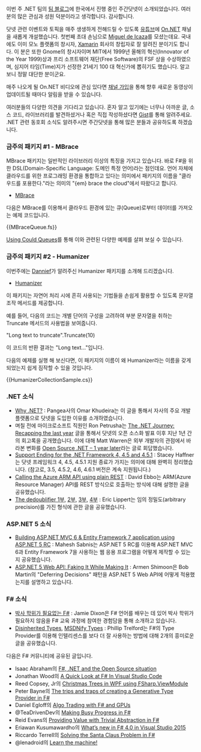 이번 주 .NET 팀의 [팀 블로그](http://blogs.msdn.com/b/dotnet/archive/2015/12/15/the-week-in-net-12-15-2015.aspx)에 한국에서 진행 중인 주간닷넷이 소개되었습니다. 
여러분의 많은 관심과 성원 덕분이라고 생각합니다. 감사합니다.

닷넷 관련 이벤트와 토픽을 매주 생생하게 전해드릴 수 있도록 [유튜브](https://www.youtube.com/)에 [On.NET](https://www.youtube.com/channel/UCvtT19MZW8dq5Wwfu6B0oxw) 채널을 새롭게 개설했습니다. 첫번째 초대 손님으로 [Miguel de Icaza](https://en.wikipedia.org/wiki/Miguel_de_Icaza)를 모셨는데요. 국내에도 이미 모노 플랫폼의 창시자, [Xamarin](https://xamarin.com/) 회사의 창립자로 잘 알려진 분이기도 합니다. 이 분은 또한 Gnome의 창시자이며 MIT에서 1999년 올해의 혁신(Innovator of the Year 1999)상과 프리 소프트웨어 재단(Free Software)의 FSF 상을 수상하였으며, 심지어 타임(Time)지가 선정한 21세기 100 대 혁신가에 뽑히기도 했습니다. 알고 보니 정말 대단한 분이군요.

매주 나오게 될 On.NET 비디오에 관심 있다면 [채널 가입](https://www.youtube.com/channel/UCvtT19MZW8dq5Wwfu6B0oxw)을 통해 향후 새로운 동영상이 업데이트될 때마다 알림을 받을 수 있습니다.

여러분들의 다양한 의견을 기다리고 있습니다. 혼자 알고 있기에는 너무나 아까운 글, 소스 코드, 라이브러리를 발견하셨거나 혹은 직접 작성하셨다면 [Gist](https://gist.github.com/options/e9fc443b8c882157fe4a)를 통해 알려주세요. .NET 관련 동호회 소식도 알려주시면 주간닷넷을 통해 많은 분들과 공유하도록 하겠습니다.

### 금주의 패키지 #1 - MBrace

MBrace 패키지는 일반적인 라이브러리 이상의 특징을 가지고 있습니다. 바로 F#을 위한 DSL(Domain-Specific Language: 도메인 특정 언어)라는 점인데요. 언어 자체에 클라우드를 위한 프로그래밍 환경을 통합하고 있다는 의미에서 패키지의 이름을 "클라우드를 포용한다."라는 의미의 "{em} brace the cloud"에서 따왔다고 합니다.

* [MBrace](http://mbrace.io/)

다음은 MBrace를 이용해서 클라우드 환경에 있는 큐(Queue)로부터 데이터를 가져오는 예제 코드입니다.

<section>
{{MBraceQueue.fs}} <script src="https://gist.github.com/bleroy/926452c406d2fcff327a.js"></script>
</section>

[Using Could Queues](http://mbrace.io/starterkit/HandsOnTutorial/8-using-cloud-queues.html)를 통해 이와 관련된 다양한 예제를 살펴 보실 수 있습니다.

### 금주의 패키지 #2 - Humanizer

이번주에는 [Dannief](https://gist.github.com/dannief)가 알려주신 Humanizer 패키지를 소개해 드리겠습니다.

* [Humanizer](https://github.com/Humanizr/Humanizer) 

이 패키지는 자연어 처리 시에 흔히 사용되는 기법들을 손쉽게 활용할 수 있도록 문자열 조작 메서드를 제공합니다. 

예를 들어, 다음의 코드는 개별 단어의 구성을 고려하여 부분 문자열을 취하는 Truncate 메서드의 사용법을 보여줍니다.

"Long text to truncate".Truncate(10)

이 코드의 반환 결과는 "Long text…"입니다. 

다음의 예제를 실행 해 보신다면, 이 패키지의 이름이 왜 Humanizer라는 이름을 갖게 되었는지 쉽게 짐작할 수 있을 것입니다.

<section>
{{HumanizerCollectionSample.cs}} <script src="https://gist.github.com/bleroy/66c03b69e5678376810c.js"></script>
</section>

### .NET 소식

* [Why .NET?](http://engineering.gopangea.com/2015/12/10/why-dot-net.html) : Pangea사의 Omar Khudeira는 이 글을 통해서 자사의 주요 개발 플랫폼으로 닷넷을 도입한 이유를 소개하였습니다.
* 며칠 전에 마이크로소프트 직원인 Ron Petrusha는 [The .NET Journey: Recapping the last year](http://blogs.msdn.com/b/visualstudio/archive/2015/12/10/the-net-journey-recapping-the-last-year.aspx) 글을 통해서 닷넷의 오픈 소스화 발표 이후 지난 1년 간의 회고록을 공개했습니다. 이에 대해 Matt Warren은 외부 개발자의 관점에서 바라본 변화를 [Open Source .NET – 1 year later](http://mattwarren.org/2015/12/08/open-source-net-1-year-later/)라는 글로 회답했습니다.
* [Support Ending for the .NET Framework 4, 4.5 and 4.5.1](http://blogs.msdn.com/b/dotnet/archive/2015/12/09/support-ending-for-the-net-framework-4-4-5-and-4-5-1.aspx) : Stacey Haffner는 닷넷 프레임워크 4, 4.5, 4.5.1 지원 종료가 가지는 의미에 대해 완벽히 정리했습니다. (참고로, 3.5, 4.5.2, 4.6, 4.6.1 버전은 계속 지원됩니다.)
* [Calling the Azure ARM API using plain REST](http://blog.davidebbo.com/2015/12/calling-arm-using-plain-rest.html) : David Ebbo는 ARM(Azure Resource Manager) API를 REST 방식으로 호출하는 방식에 대해 설명한 글을 공유했습니다.
* [The dedoublifier 1부](http://ericlippert.com/2015/11/30/the-dedoublifier-part-one/), [2부](http://ericlippert.com/2015/12/03/the-dedoublifier-part-two/), [3부](http://ericlippert.com/2015/12/07/the-dedoublifier-part-three/), [4부](http://ericlippert.com/2015/12/10/the-dedoublifier-part-four/) : Eric Lippert는 임의 정밀도(arbitrary precision)를 가진 형식에 관한 글을 공유했습니다.

### ASP.NET 5 소식

* [Building ASP.NET MVC 6 & Entity Framework 7 application using ASP.NET 5 RC](http://www.dotnetcurry.com/aspnet-mvc/1215/building-aspnet-mvc-6-entity-framework-7-app-using-aspnet-5) : Mahesh Sabnis는 ASP.NET 5 RC를 이용해 ASP.NET MVC 6과 Entity Framework 7을 사용하는 웹 응용 프로그램을 어떻게 제작할 수 있는지 공유했습니다.
* [ASP.NET 5 Web API: Faking It While Making It](http://dotnetliberty.com/index.php/2015/12/07/asp-net-5-web-api-faking-it-while-making-it/) : Armen Shimoon은 Bob Martin의 "Deferring Decisions" 패턴을 ASP.NET 5 Web API에 어떻게 적용했는지를 설명하고 있습니다.


### F# 소식

* [박사 학위가 필요없는 F#](https://medium.com/@jamiedixon/progressive-f-tutorials-london-2015-795d76c027da#.67vl10l5w) : Jamie Dixon은 F# 언어를 배우는 데 있어 박사 학위가 필요하지 않음을 F# 교육 과정에 참여한 경험담을 통해 소개하고 있습니다.
* [Disinherited Types](http://trelford.com/blog/post/Disinherited.aspx), [MSDNify Types](http://trelford.com/blog/post/MSDNify.aspx) : Phillip Trelford는 F#의 Type Provider를 이용해 인텔리센스를 보다 더 잘 사용하는 방법에 대해 2개의 흥미로운 글을 공유했습니다.

다음은 F# 커뮤니티에 공유된 글입니다.

* Isaac Abraham의 [F#, .NET and the Open Source situation](https://cockneycoder.wordpress.com/2015/12/08/f-net-and-the-open-source-situation/)
* Jonathan Wood의 [A Quick Look at F# In Visual Studio Code](http://www.wintellect.com/devcenter/jwood/a-quick-look-at-f-in-visual-studio-code)
* Reed Copsey, Jr의 [Christmas Trees in WPF using FSharp.ViewModule](http://reedcopsey.com/2015/12/09/christmas-trees-in-wpf-using-fsharp-viewmodule/)
* Peter Bayne의 [The trips and traps of creating a Generative Type Provider in F#](https://medium.com/@haumohio/the-trips-and-traps-of-creating-a-generative-type-provider-in-f-75162d99622c#.7saqnv2tb)
* Daniel Egloff의 [Algo Trading with F# and GPUs](http://blog.quantalea.com/?p=8391)
* @TeaDrivenDev의 [Making Busy Progress in F#](http://teadrivendev.github.io/2015/12/11/making-progress-fsharp/)
* Reid Evans의 [Providing Value with Trivial Abstraction in F#](http://reidev275.azurewebsites.net/providing-value-with-trivial-abstraction-in-f/)
* Eriawan Kusumawardho의 [What’s new in F# 4.0 in Visual Studio 2015](http://fsharpmonologue.blogspot.co.id/2015/12/whats-new-in-f-40-in-visual-studio-2015.html)
* Riccardo Terrell의 [Solving the Santa Claus Problem in F#](http://www.rickyterrell.com/?p=68)
* @lenadroid의 [Learn the machine!](https://lenadroid.github.io/posts/machine-learning-fsharp-accorddotnet.html)

